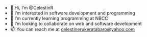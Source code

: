 - 👋 Hi, I’m @CelestinR
- 👀 I’m interested in software development and programming
- 🌱 I’m currently learning programming at NBCC
- 💞️ I’m looking to collaborate on web and software development
- 📫 You can reach me at celestinerukeratabaro@yahoo.com
